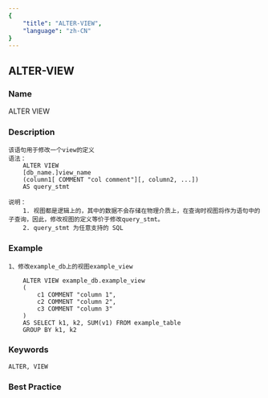 ```yaml
---
{
    "title": "ALTER-VIEW",
    "language": "zh-CN"
}
---
```


<!--
Licensed to the Apache Software Foundation (ASF) under one
or more contributor license agreements.  See the NOTICE file
distributed with this work for additional information
regarding copyright ownership.  The ASF licenses this file
to you under the Apache License, Version 2.0 (the
"License"); you may not use this file except in compliance
with the License.  You may obtain a copy of the License at

  http://www.apache.org/licenses/LICENSE-2.0

Unless required by applicable law or agreed to in writing,
software distributed under the License is distributed on an
"AS IS" BASIS, WITHOUT WARRANTIES OR CONDITIONS OF ANY
KIND, either express or implied.  See the License for the
specific language governing permissions and limitations
under the License.
-->

## ALTER-VIEW

### Name

ALTER VIEW

### Description

```text
该语句用于修改一个view的定义
语法：
	ALTER VIEW
    [db_name.]view_name
    (column1[ COMMENT "col comment"][, column2, ...])
    AS query_stmt
    
说明：
    1. 视图都是逻辑上的，其中的数据不会存储在物理介质上，在查询时视图将作为语句中的子查询，因此，修改视图的定义等价于修改query_stmt。
    2. query_stmt 为任意支持的 SQL
```



### Example

```text
1、修改example_db上的视图example_view

	ALTER VIEW example_db.example_view
	(
		c1 COMMENT "column 1",
		c2 COMMENT "column 2",
		c3 COMMENT "column 3"
	)
	AS SELECT k1, k2, SUM(v1) FROM example_table 
	GROUP BY k1, k2
```



### Keywords

```text
ALTER, VIEW
```

### Best Practice

